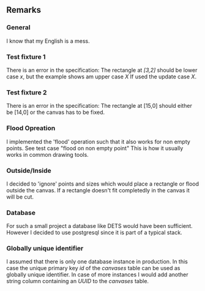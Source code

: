 ## Remarks

### General

I know that my English is a mess.

### Test fixture 1

There is an error in the specification:
The rectangle at *[3,2]* should be lower case *x*, but the example shows am upper case *X*
If used the update case *X*.

### Test fixture 2

There is an error in the specification:
The rectangle at [15,0] should either be [14,0] or the canvas has to be fixed.


### Flood Opreation

I implemented the 'flood' operation such that it also works for non empty points.
See test case "flood on non empty point"
This is how it usually works in common drawing tools.


### Outside/Inside
I decided to 'ignore' points and sizes which would place a rectangle or flood
outside the canvas.
If a rectangle doesn't fit completedly in the canvas it will be cut.

### Database
For such a small project a database like DETS would have been sufficient.
However I decided to use postgresql since it is part of a typical stack.

### Globally unique identifier
I assumed that there is only one database instance in production.
In this case the unique primary key *id* of the *canvases* table can be used
as globally unique identifier.
In case of more instances I would add another string column containing an *UUID* 
to the *canvases* table.
